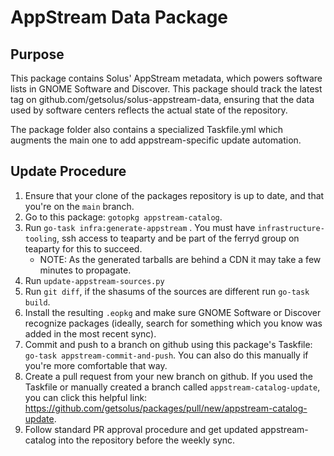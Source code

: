 # AppStream Data Package
## Purpose
This package contains Solus' AppStream metadata, which powers software lists in GNOME Software and Discover. This package should track the latest tag on github.com/getsolus/solus-appstream-data, ensuring that the data used by software centers reflects the actual state of the repository.

The package folder also contains a specialized Taskfile.yml which augments the main one to add appstream-specific update automation.

## Update Procedure
1. Ensure that your clone of the packages repository is up to date, and that you're on the `main` branch.
2. Go to this package: `gotopkg appstream-catalog`.
3. Run `go-task infra:generate-appstream` . You must have `infrastructure-tooling`, ssh access to teaparty and be part of the ferryd group on teaparty for this to succeed.
   - NOTE: As the generated tarballs are behind a CDN it may take a few minutes to propagate.
4. Run `update-appstream-sources.py`
5. Run `git diff`, if the shasums of the sources are different run `go-task build`.
6. Install the resulting `.eopkg` and make sure GNOME Software or Discover recognize packages (ideally, search for something which you know was added in the most recent sync).
7. Commit and push to a branch on github using this package's Taskfile: `go-task appstream-commit-and-push`. You can also do this manually if you're more comfortable that way.
8. Create a pull request from your new branch on github. If you used the Taskfile or manually created a branch called `appstream-catalog-update`, you can click this helpful link: https://github.com/getsolus/packages/pull/new/appstream-catalog-update.
8. Follow standard PR approval procedure and get updated appstream-catalog into the repository before the weekly sync.

